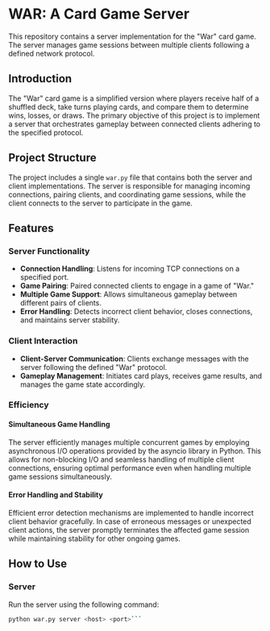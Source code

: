 # WAR: A Card Game Server

This repository contains a server implementation for the "War" card game. The server manages game sessions between multiple clients following a defined network protocol.

## Introduction

The "War" card game is a simplified version where players receive half of a shuffled deck, take turns playing cards, and compare them to determine wins, losses, or draws. The primary objective of this project is to implement a server that orchestrates gameplay between connected clients adhering to the specified protocol.

## Project Structure

The project includes a single `war.py` file that contains both the server and client implementations. The server is responsible for managing incoming connections, pairing clients, and coordinating game sessions, while the client connects to the server to participate in the game.

## Features

### Server Functionality
- **Connection Handling**: Listens for incoming TCP connections on a specified port.
- **Game Pairing**: Paired connected clients to engage in a game of "War."
- **Multiple Game Support**: Allows simultaneous gameplay between different pairs of clients.
- **Error Handling**: Detects incorrect client behavior, closes connections, and maintains server stability.

### Client Interaction
- **Client-Server Communication**: Clients exchange messages with the server following the defined "War" protocol.
- **Gameplay Management**: Initiates card plays, receives game results, and manages the game state accordingly.

### Efficiency

#### Simultaneous Game Handling
The server efficiently manages multiple concurrent games by employing asynchronous I/O operations provided by the asyncio library in Python. This allows for non-blocking I/O and seamless handling of multiple client connections, ensuring optimal performance even when handling multiple game sessions simultaneously.

#### Error Handling and Stability
Efficient error detection mechanisms are implemented to handle incorrect client behavior gracefully. In case of erroneous messages or unexpected client actions, the server promptly terminates the affected game session while maintaining stability for other ongoing games.

## How to Use

### Server

Run the server using the following command:

```bash
python war.py server <host> <port>```